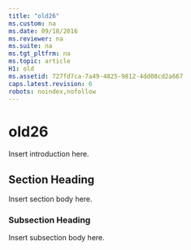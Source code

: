 ```yaml
---
title: "old26"
ms.custom: na
ms.date: 09/18/2016
ms.reviewer: na
ms.suite: na
ms.tgt_pltfrm: na
ms.topic: article
H1: old
ms.assetid: 727fd7ca-7a49-4825-9812-4dd08cd2a667
caps.latest.revision: 6
robots: noindex,nofollow
---
```

# old26
Insert introduction here.  
  
## Section Heading  
 Insert section body here.  
  
### Subsection Heading  
 Insert subsection body here.